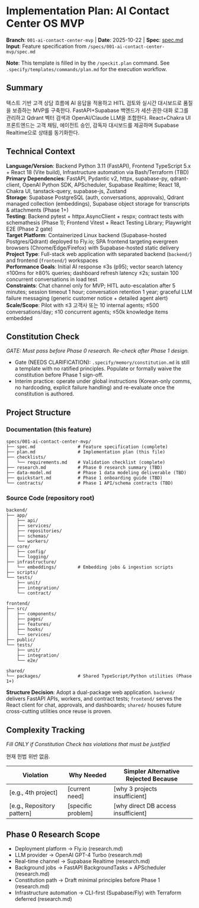 # Implementation Plan: AI Contact Center OS MVP

**Branch**: `001-ai-contact-center-mvp` | **Date**: 2025-10-22 | **Spec**: [spec.md](./spec.md)
**Input**: Feature specification from `/specs/001-ai-contact-center-mvp/spec.md`

**Note**: This template is filled in by the `/speckit.plan` command. See `.specify/templates/commands/plan.md` for the execution workflow.

## Summary

텍스트 기반 고객 상담 흐름에 AI 응답을 적용하고 HITL 검토와 실시간 대시보드로 품질을 보증하는 MVP를 구축한다. FastAPI+Supabase 백엔드가 세션·권한·대화 로그를 관리하고 Qdrant 벡터 검색과 OpenAI/Claude LLM을 조합한다. React+Chakra UI 프론트엔드는 고객 채팅, 에이전트 승인, 감독자 대시보드를 제공하며 Supabase Realtime으로 상태를 동기화한다.

## Technical Context

<!--
  ACTION REQUIRED: Replace the content in this section with the technical details
  for the project. The structure here is presented in advisory capacity to guide
  the iteration process.
-->

**Language/Version**: Backend Python 3.11 (FastAPI), Frontend TypeScript 5.x + React 18 (Vite build), Infrastructure automation via Bash/Terraform (TBD)  
**Primary Dependencies**: FastAPI, Pydantic v2, httpx, supabase-py, qdrant-client, OpenAI Python SDK, APScheduler, Supabase Realtime; React 18, Chakra UI, tanstack-query, supabase-js, Zustand  
**Storage**: Supabase PostgreSQL (auth, conversations, approvals), Qdrant managed collection (embeddings), Supabase object storage for transcripts & attachments (Phase 1+)  
**Testing**: Backend pytest + httpx.AsyncClient + respx; contract tests with schemathesis (Phase 1); Frontend Vitest + React Testing Library; Playwright E2E (Phase 2 gate)  
**Target Platform**: Containerized Linux backend (Supabase-hosted Postgres/Qdrant) deployed to Fly.io; SPA frontend targeting evergreen browsers (Chrome/Edge/Firefox) with Supabase-hosted static delivery
**Project Type**: Full-stack web application with separated backend (`backend/`) and frontend (`frontend/`) workspaces  
**Performance Goals**: Initial AI response ≤3s (p95); vector search latency ≤100ms for ≥80% queries; dashboard refresh latency ≤2s; sustain 100 concurrent conversations in load test  
**Constraints**: Chat channel only for MVP; HITL auto-escalation after 5 minutes; session timeout 1 hour; conversation retention 1 year; graceful LLM failure messaging (generic customer notice + detailed agent alert)  
**Scale/Scope**: Pilot with ≤3 고객사 또는 10 internal agents; ≤500 conversations/day; ≤10 concurrent agents; ≤50k knowledge items embedded

## Constitution Check

*GATE: Must pass before Phase 0 research. Re-check after Phase 1 design.*

- Gate (NEEDS CLARIFICATION): `.specify/memory/constitution.md` is still a template with no ratified principles. Populate or formally waive the constitution before Phase 1 sign-off.
- Interim practice: operate under global instructions (Korean-only comms, no hardcoding, explicit failure handling) and re-evaluate once the constitution is authored.

## Project Structure

### Documentation (this feature)

```
specs/001-ai-contact-center-mvp/
├── spec.md                # Feature specification (complete)
├── plan.md                # Implementation plan (this file)
├── checklists/
│   └── requirements.md    # Validation checklist (complete)
├── research.md            # Phase 0 research summary (TBD)
├── data-model.md          # Phase 1 data modeling deliverable (TBD)
├── quickstart.md          # Phase 1 onboarding guide (TBD)
└── contracts/             # Phase 1 API/schema contracts (TBD)
```

### Source Code (repository root)
<!--
  ACTION REQUIRED: Replace the placeholder tree below with the concrete layout
  for this feature. Delete unused options and expand the chosen structure with
  real paths (e.g., apps/admin, packages/something). The delivered plan must
  not include Option labels.
-->

```
backend/
├── app/
│   ├── api/
│   ├── services/
│   ├── repositories/
│   ├── schemas/
│   └── workers/
├── core/
│   ├── config/
│   └── logging/
├── infrastructure/
│   └── embeddings/        # Embedding jobs & ingestion scripts
├── scripts/
└── tests/
    ├── unit/
    ├── integration/
    └── contract/

frontend/
├── src/
│   ├── components/
│   ├── pages/
│   ├── features/
│   ├── hooks/
│   └── services/
├── public/
└── tests/
    ├── unit/
    ├── integration/
    └── e2e/

shared/
└── packages/              # Shared TypeScript/Python utilities (Phase 1+)
```

**Structure Decision**: Adopt a dual-package web application. `backend/` delivers FastAPI APIs, workers, and contract tests; `frontend/` serves the React client for chat, approvals, and dashboards; `shared/` houses future cross-cutting utilities once reuse is proven.

## Complexity Tracking

*Fill ONLY if Constitution Check has violations that must be justified*

현재 헌법 위반 없음.

| Violation | Why Needed | Simpler Alternative Rejected Because |
|-----------|------------|-------------------------------------|
| [e.g., 4th project] | [current need] | [why 3 projects insufficient] |
| [e.g., Repository pattern] | [specific problem] | [why direct DB access insufficient] |
## Phase 0 Research Scope

- Deployment platform → Fly.io (research.md)
- LLM provider → OpenAI GPT-4 Turbo (research.md)
- Real-time channel → Supabase Realtime (research.md)
- Background jobs → FastAPI BackgroundTasks + APScheduler (research.md)
- Constitution path → Draft minimal principles before Phase 1 (research.md)
- Infrastructure automation → CLI-first (Supabase/Fly) with Terraform deferred (research.md)

